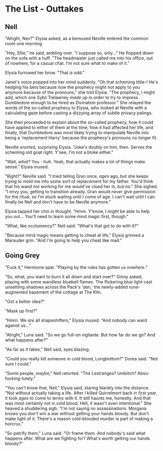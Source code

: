 # The List - Outtakes



## Nell

"Alright, Nev?" Elysia asked, as a bemused Neville entered the common room one morning.

"Hey, Ellie," he said, ambling over. "I suppose so, only..." He flopped down on the sofa with a huff. "The headmaster just called me into his office, out of nowhere, for a casual chat. I'm not sure what to make of it."

Elysia furrowed her brow. "That _is_ odd."

Janet's voice popped into her mind suddenly. "Oh that scheming little-! He's hedging his bets because now the prophecy might not apply to you anymore because of the pronouns," she told Elysia. "The prophecy, I might add, which one Sybil Trelawney _made up_ in order to try to impress Dumbledore enough to be hired as Divination professor." She relayed the words of the so-called prophecy to Elysia, who looked at Neville with a calculating gaze before casting a dizzying array of subtle privacy palings.

She then proceeded to explain about the so-called prophecy, how it could have applied to either of them at the time, how it had affected her life, and finally, that Dumbledore was most likely trying to manipulate Neville into being a 'replacement Harry' because the prophecy's pronouns no longer fit.

Neville snorted, surprising Elysia. "Joke's doubly on him, then. Serves the scheming old goat right. Y'see, I'm not a bloke either."

"Wait, _what?_ You - huh. Yeah, that actually makes a lot of things make sense." Elysia mused.

"Right?" Neville said. "I tried telling Gran once, _ages_ ago, but she keeps trying to mold me into some sort of replacement for my father. You'd think that his wand not working for me would've clued her in, but no." She sighed. "I envy you, getting to transition already. Gran would _never_ give permission for the ritual, so I'm stuck waiting until I come of age. I can't wait until I can finally be Nell and don't have to be Neville anymore."

Elysia tapped her chin in thought. "Hmm. Y'know, I _might_ be able to help you out... You'll need to learn some mind magic first, though."

"What, like occlumency?" Nell said. "What's that got to do with it?"

"Because mind magic means getting to cheat at life," Elysia grinned a Marauder grin. "And I'm going to help you cheat like mad."



## Going Grey

"Fuck it," Hermione spat. "Playing by the rules has gotten us _nowhere._"

"So, what, you want to burn it all down and start over?" Ginny asked, playing with some wandless bluebell flames. The flickering blue light cast unsettling shadows across the Pack's 'den,' the newly-added rune-augmented basement of the cottage at The Kiln.

"Got a better idea?"

"Mask up first?"

"Hmm. We _are_ all shapeshifters," Elysia mused. "And nobody can ward against us..."

"Alright," Luna said. "So we go full-on vigilante. But how far do we go? And what happens after?"

"As far as it takes," Nell said, eyes blazing.

"Could you really kill someone in cold blood, Longbottom?" Dorea said. "Not sure I could."

"Some people, maybe," Nell retorted. "The Lestranges? Umbitch? Abso-fucking-lutely."

"You can't know that, Nell," Elysia said, staring blankly into the distance. "Not without actually taking a life. After I killed Quirrelmort back in first year, it took _ages_ to come to terms with it. It _still_ haunts me, honestly. And that was most certainly not in cold blood. Hell, it wasn't even intentional." She heaved a shuddering sigh. "I'm not saying no assassinations. Morgana knows you don't win a war without getting your hands bloody. But don't make light of it. There's a reason cold-blooded murder is part of making a horcrux."

"So petrify them," Luna said. "Or frame them. And nobody's said what happens after. What are we fighting for? What's worth getting our hands bloody?"

